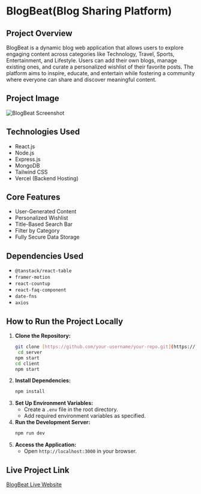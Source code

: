 # BlogBeat(Blog Sharing Platform)

## Project Overview
BlogBeat is a dynamic blog web application that allows users to explore engaging content across categories like Technology, Travel, Sports, Entertainment, and Lifestyle. Users can add their own blogs, manage existing ones, and curate a personalized wishlist of their favorite posts. The platform aims to inspire, educate, and entertain while fostering a community where everyone can share and discover meaningful content.

## Project Image
![BlogBeat Screenshot](https://raw.githubusercontent.com/jahidulkanchan/BlogsBeat/refs/heads/main/client-site/public/project2.png)

## Technologies Used
- React.js
- Node.js
- Express.js
- MongoDB
- Tailwind CSS
- Vercel (Backend Hosting)

## Core Features
- User-Generated Content
- Personalized Wishlist
- Title-Based Search Bar
- Filter by Category
- Fully Secure Data Storage

## Dependencies Used
- `@tanstack/react-table`
- `framer-motion`
- `react-countup`
- `react-faq-component`
- `date-fns`
- `axios`

## How to Run the Project Locally
1. **Clone the Repository:**
   ```sh
   git clone [https://github.com/your-username/your-repo.git](https://github.com/jahidulkanchan/BlogsBeat.git)
    cd server
   npm start
   cd client
   npm start
   ```
2. **Install Dependencies:**
   ```sh
   npm install
   ```
3. **Set Up Environment Variables:**
   - Create a `.env` file in the root directory.
   - Add required environment variables as specified.
4. **Run the Development Server:**
   ```sh
   npm run dev
   ```
5. **Access the Application:**
   - Open `http://localhost:3000` in your browser.

## Live Project Link
[BlogBeat Live Website](https://blogsbeat.netlify.app/)
